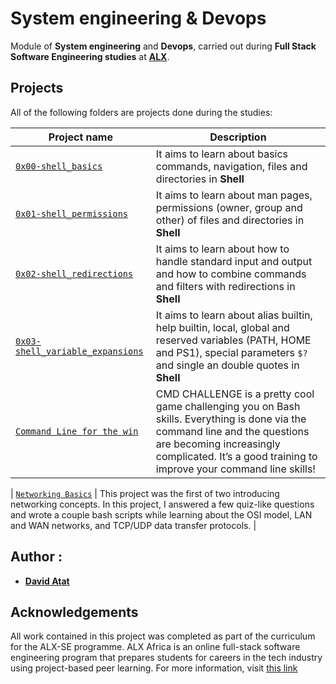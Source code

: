 # System engineering & Devops

Module of **System engineering** and **Devops**, carried out during **Full Stack Software Engineering studies** at **[ALX](https://www.alxafrica.com/)**.

## Projects

All of the following folders are projects done during the studies:

| Project name                                                                                                                              | Description                                                                                                                                                                                                                    |
| ----------------------------------------------------------------------------------------------------------------------------------------- | ------------------------------------------------------------------------------------------------------------------------------------------------------------------------------------------------------------------------------ |
| [`0x00-shell_basics`](https://github.com/aysuarex/alx-system_engineering-devops/tree/master/0x00-shell_basics)                            | It aims to learn about basics commands, navigation, files and directories in **Shell**                                                                                                                                         |
| [`0x01-shell_permissions`](https://github.com/aysuarex/alx-system_engineering-devops/tree/master/0x01-shell_permissions)                  | It aims to learn about man pages, permissions (owner, group and other) of files and directories in **Shell**                                                                                                                   |
| [`0x02-shell_redirections`](https://github.com/aysuarex/alx-system_engineering-devops/tree/master/0x02-shell_redirections)                | It aims to learn about how to handle standard input and output and how to combine commands and filters with redirections in **Shell**                                                                                          |
| [`0x03-shell_variable_expansions`](https://github.com/aysuarex/alx-system_engineering-devops/tree/master/0x03-shell_variables_expansions) | It aims to learn about alias builtin, help builtin, local, global and reserved variables (PATH, HOME and PS1), special parameters `$?` and single an double quotes in **Shell**                                                |
| [`Command Line for the win`](https://github.com/daveeazi/alx-system_engineering-devops/tree/master/command_line_for_the_win)                | CMD CHALLENGE is a pretty cool game challenging you on Bash skills. Everything is done via the command line and the questions are becoming increasingly complicated. It’s a good training to improve your command line skills! |

| [`Networking Basics`](https://github.com/daveeazi/alx-system_engineering-devops/tree/master/0x07-networking_basics)                | This project was the first of two introducing networking concepts. In this project, I answered a few quiz-like questions and wrote a couple bash scripts while learning about the OSI model, LAN and WAN networks, and TCP/UDP data transfer protocols. |

## Author :

- **[David Atat](https://twitter.com/iamdaveeazi)**

## Acknowledgements

All work contained in this project was completed as part of the curriculum for the ALX-SE programme. ALX Africa is an online full-stack software engineering program that prepares students for careers in the tech industry using project-based peer learning. For more information, visit [this link](https://www.alxafrica.com//)
